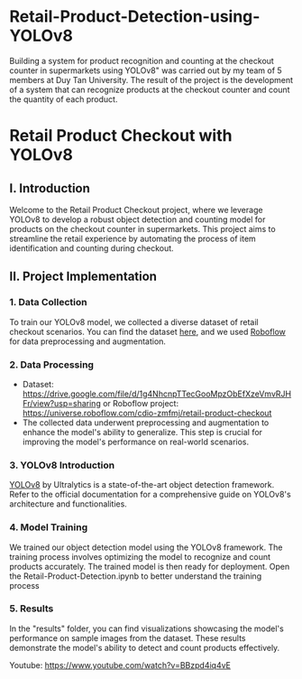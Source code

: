 # Retail-Product-Detection-using-YOLOv8
Building a system for product recognition and counting at the checkout counter in supermarkets using YOLOv8" was carried out by my team of 5 members at Duy Tan University. The result of the project is the development of a system that can recognize products at the checkout counter and count the quantity of each product. 


# Retail Product Checkout with YOLOv8

## I. Introduction

Welcome to the Retail Product Checkout project, where we leverage YOLOv8 to develop a robust object detection and counting model for products on the checkout counter in supermarkets. This project aims to streamline the retail experience by automating the process of item identification and counting during checkout.

## II. Project Implementation

### 1. Data Collection

To train our YOLOv8 model, we collected a diverse dataset of retail checkout scenarios. You can find the dataset [here](https://drive.google.com/file/d/1g4NhcnpTTecGooMpzObEfXzeVmvRJHFr/view?usp=sharing), and we used [Roboflow](https://universe.roboflow.com/cdio-zmfmj/retail-product-checkout) for data preprocessing and augmentation.

### 2. Data Processing
 - Dataset: https://drive.google.com/file/d/1g4NhcnpTTecGooMpzObEfXzeVmvRJHFr/view?usp=sharing
or Roboflow project: https://universe.roboflow.com/cdio-zmfmj/retail-product-checkout
- The collected data underwent preprocessing and augmentation to enhance the model's ability to generalize. This step is crucial for improving the model's performance on real-world scenarios.

### 3. YOLOv8 Introduction

[YOLOv8](https://docs.ultralytics.com) by Ultralytics is a state-of-the-art object detection framework. Refer to the official documentation for a comprehensive guide on YOLOv8's architecture and functionalities.

### 4. Model Training

We trained our object detection model using the YOLOv8 framework. The training process involves optimizing the model to recognize and count products accurately. The trained model is then ready for deployment.
Open the Retail-Product-Detection.ipynb to better understand the training process

### 5. Results

In the "results" folder, you can find visualizations showcasing the model's performance on sample images from the dataset. These results demonstrate the model's ability to detect and count products effectively.

Youtube: https://www.youtube.com/watch?v=BBzpd4iq4vE



